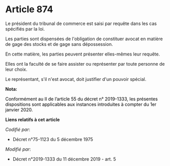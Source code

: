 # Article 874

Le président du tribunal de commerce est saisi par requête dans les cas spécifiés par la loi.

Les parties sont dispensées de l'obligation de constituer avocat en matière de gage des stocks et de gage sans dépossession.

En cette matière, les parties peuvent présenter elles-mêmes leur requête.

Elles ont la faculté de se faire assister ou représenter par toute personne de leur choix.

Le représentant, s'il n'est avocat, doit justifier d'un pouvoir spécial.

**Nota:**

<font color="black">Conformément au II de l’article 55 du décret n° 2019-1333, les présentes dispositions sont applicables
aux instances introduites à compter du 1er janvier 2020.</font>

**Liens relatifs à cet article**

_Codifié par_:

  - Décret n°75-1123 du 5 décembre 1975

_Modifié par_:

  - Décret n°2019-1333 du 11 décembre 2019 - art. 5
